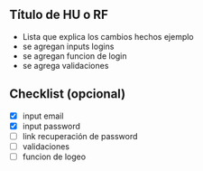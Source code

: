 ## Título de HU o RF

- Lista que explica los cambios hechos ejemplo
- se agregan inputs logins
- se agregan funcion de login
- se agrega validaciones 

## Checklist (opcional)

-  [X] input email
-  [X] input password
-  [ ] link recuperación de password
-  [ ] validaciones
-  [ ] funcion de logeo